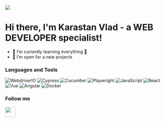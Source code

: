 ![](https://komarev.com/ghpvc/?username=Kar1stan&color=green)
# Hi there, I'm Karastan Vlad - a WEB DEVELOPER specialist!

- 🌱 I’m currently learning everything 🤣
- 👯 I’m open for a new projects

### Languages and Tools
![WebdriverIO](https://img.shields.io/badge/-webdriverio-090909?style=for-the-badge&logo=Webdriver&logoColor=fb7d47)
![Cypress](https://img.shields.io/badge/Cypress-17202C?style=for-the-badge&logo=cypress&logoColor=white)
![Cucumber](https://img.shields.io/badge/-Cucumber-090909?style=for-the-badge&logo=cucumber&logoColor=00FF00)
![Playwright](https://img.shields.io/badge/Playwright-45ba4b?style=for-the-badge&logo=Playwright&logoColor=white)
![JavaScript](https://img.shields.io/badge/-JavaScript-090909?style=for-the-badge&logo=JavaScript&logoColor=E9D54D)
![React](https://img.shields.io/badge/React-20232A?style=for-the-badge&logo=react&logoColor=61DAFB)
![Vue](https://img.shields.io/badge/Vue-2CA5E0?style=for-the-badge&logo=vue&logoColor=brown)
![Angular](https://img.shields.io/badge/Angular-E23237?style=for-the-badge&logo=angularjs&logoColor=white)
![Docker](https://img.shields.io/badge/Docker-2CA5E0?style=for-the-badge&logo=docker&logoColor=white)

### Follow me
[<img height="32" width="32" src="https://cdn-icons-png.flaticon.com/512/1377/1377213.png" />](https://www.linkedin.com/in/karastan-vlad/#gh-light-mode-only)

